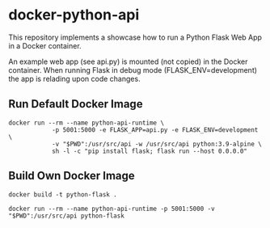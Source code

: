 # docker-python-api

This repository implements a showcase how to run a Python Flask Web App in a Docker container.

An example web app (see api.py) is mounted (not copied) in the Docker container. When running
Flask in debug mode (FLASK_ENV=development) the app is relading upon code changes.

## Run Default Docker Image

```
docker run --rm --name python-api-runtime \
            -p 5001:5000 -e FLASK_APP=api.py -e FLASK_ENV=development \
            -v "$PWD":/usr/src/api -w /usr/src/api python:3.9-alpine \
            sh -l -c "pip install flask; flask run --host 0.0.0.0"
```

## Build Own Docker Image

```
docker build -t python-flask .

docker run --rm --name python-api-runtime -p 5001:5000 -v "$PWD":/usr/src/api python-flask
```
